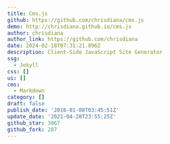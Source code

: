 ```yaml
---
title: Cms.js
github: https://github.com/chrisdiana/cms.js
demo: http://chrisdiana.github.io/cms.js
author: chrisdiana
author_link: https://github.com/chrisdiana
date: 2024-02-18T07:31:21.896Z
description: Client-Side JavaScript Site Generator
ssg:
  - Jekyll
css: []
ui: []
cms:
  - Markdown
category: []
draft: false
publish_date: '2016-01-08T03:45:51Z'
update_date: '2021-04-28T23:55:25Z'
github_star: 3067
github_fork: 287
---
```

